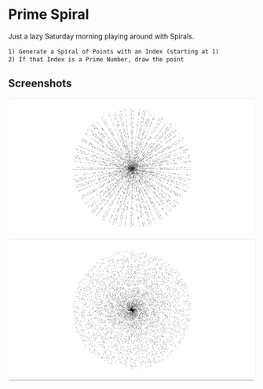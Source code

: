 # Prime Spiral

Just a lazy Saturday morning playing around with Spirals.

```
1) Generate a Spiral of Points with an Index (starting at 1)
2) If that Index is a Prime Number, draw the point
```

## Screenshots
![normal](./screenshots/normal.png)
![fancy](./screenshots/fancy.png)
